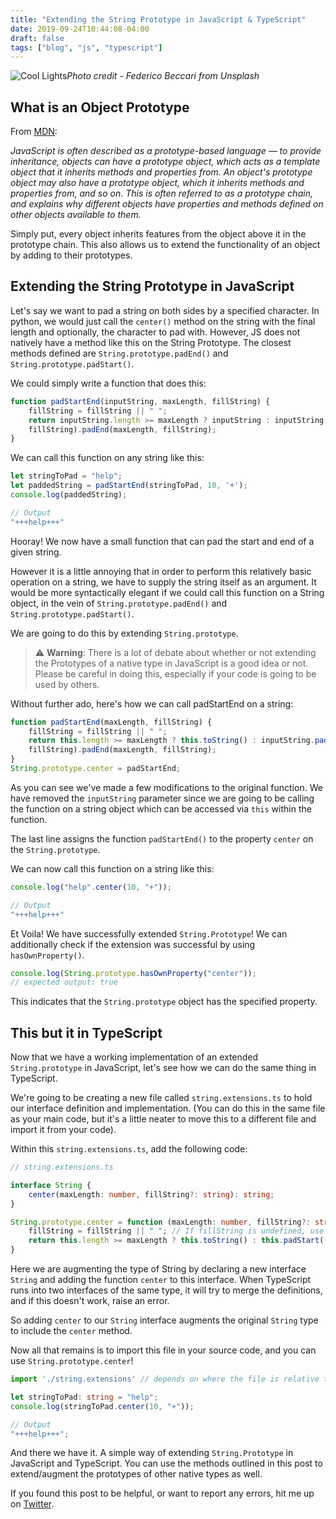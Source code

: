 ```yaml
---
title: "Extending the String Prototype in JavaScript & TypeScript"
date: 2019-09-24T10:44:08-04:00
draft: false
tags: ["blog", "js", "typescript"]
---
```


![Cool Lights](/images/federico-beccari-unsplash.jpg)*Photo credit - Federico Beccari from Unsplash*

## What is an Object Prototype

From [MDN](https://developer.mozilla.org/en-US/docs/Learn/JavaScript/Objects/Object_prototypes):

*JavaScript is often described as a prototype-based language — to provide inheritance, objects can have a prototype object, which acts as a template object that it inherits methods and properties from. An object's prototype object may also have a prototype object, which it inherits methods and properties from, and so on. This is often referred to as a prototype chain, and explains why different objects have properties and methods defined on other objects available to them.*

Simply put, every object inherits features from the object above it in the prototype chain. This also allows us to extend the functionality of an object by adding to their prototypes.

## Extending the String Prototype in JavaScript

Let's say we want to pad a string on both sides by a specified character. In python, we would just call the `center()` method on the string with the final length and optionally, the character to pad with. However, JS does not natively have a method like this on the String Prototype. The closest methods defined are `String.prototype.padEnd()` and `String.prototype.padStart()`.

We could simply write a function that does this:

```javascript
function padStartEnd(inputString, maxLength, fillString) {
    fillString = fillString || " ";
    return inputString.length >= maxLength ? inputString : inputString.padStart((inputString.length + maxLength) / 2,
    fillString).padEnd(maxLength, fillString);
}
```

We can call this function on any string like this:

```javascript
let stringToPad = "help";
let paddedString = padStartEnd(stringToPad, 10, '+');
console.log(paddedString);

// Output
"+++help+++"
```

Hooray! We now have a small function that can pad the start and end of a given string.

However it is a little annoying that in order to perform this relatively basic operation on a string, we have to supply the string itself as an argument. It would be more syntactically elegant if we could call this function on a String object, in the vein of `String.prototype.padEnd()` and `String.prototype.padStart()`.

We are going to do this by extending `String.prototype`.

> ⚠️ **Warning**: There is a lot of debate about whether or not extending the Prototypes of a native type in JavaScript is a good idea or not. Please be careful in doing this, especially if your code is going to be used by others.

Without further ado, here's how we can call padStartEnd on a string:

```javascript
function padStartEnd(maxLength, fillString) {
    fillString = fillString || " ";
    return this.length >= maxLength ? this.toString() : inputString.padStart((inputString.length + maxLength) / 2,
    fillString).padEnd(maxLength, fillString);
}
String.prototype.center = padStartEnd;
```

As you can see we've made a few modifications to the original function. We have removed the `inputString` parameter since we are going to be calling the function on a string object which can be accessed via `this` within the function.

The last line assigns the function `padStartEnd()` to the property `center` on the `String.prototype`.

We can now call this function on a string like this:

```javascript
console.log("help".center(10, "+"));

// Output
"+++help+++"
```

Et Voila! We have successfully extended `String.Prototype`!
We can additionally check if the extension was successful by using `hasOwnProperty()`.

```javascript
console.log(String.prototype.hasOwnProperty("center"));
// expected output: true
```

This indicates that the `String.prototype` object has the specified property.

## This but it in TypeScript

Now that we have a working implementation of an extended `String.prototype` in JavaScript, let's see how we can do the same thing in TypeScript.

We're going to be creating a new file called `string.extensions.ts` to hold our interface definition and implementation. (You can do this in the same file as your main code, but it's a little neater to move this to a different file and import it from your code).

Within this `string.extensions.ts`, add the following code:

```typescript
// string.extensions.ts

interface String {
    center(maxLength: number, fillString?: string): string;
}

String.prototype.center = function (maxLength: number, fillString?: string): string {
    fillString = fillString || " "; // If fillString is undefined, use space as default
    return this.length >= maxLength ? this.toString() : this.padStart((this.length + maxLength) / 2, fillString).padEnd(maxLength, fillString);
}
```

Here we are augmenting the type of String by declaring a new interface `String` and adding the function `center` to this interface.
When TypeScript runs into two interfaces of the same type, it will try to merge the definitions, and if this doesn't work, raise an error.

So adding `center` to our `String` interface augments the original `String` type to include the `center` method.

Now all that remains is to import this file in your source code, and you can use `String.prototype.center`!

```typescript
import './string.extensions' // depends on where the file is relative to your source code

let stringToPad: string = "help";
console.log(stringToPad.center(10, "+"));

// Output
"+++help+++";
```

And there we have it. A simple way of extending `String.Prototype` in JavaScript and TypeScript. You can use the methods outlined in this post to extend/augment the prototypes of other native types as well.

If you found this post to be helpful, or want to report any errors, hit me up on [Twitter](https://twitter.com/itsrainingmani).
